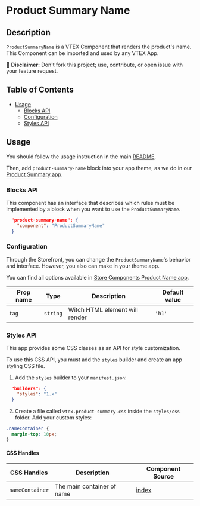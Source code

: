 # Product Summary Name

## Description

`ProductSummaryName` is a VTEX Component that renders the product's name.
This Component can be imported and used by any VTEX App.

:loudspeaker: **Disclaimer:** Don't fork this project; use, contribute, or open issue with your feature request.

## Table of Contents
- [Usage](#usage)
  - [Blocks API](#blocks-api)
  - [Configuration](#configuration)
  - [Styles API](#styles-api)

## Usage

You should follow the usage instruction in the main [README](https://github.com/vtex-apps/product-summary/blob/master/README.md#usage).

Then, add `product-summary-name` block into your app theme, as we do in our [Product Summary app](https://github.com/vtex-apps/product-summary/blob/master/store/blocks.json).

### Blocks API

This component has an interface that describes which rules must be implemented by a block when you want to use the `ProductSummaryName`.

```json
  "product-summary-name": {
    "component": "ProductSummaryName"
  }
```

### Configuration

Through the Storefront, you can change the `ProductSummaryName`'s behavior and interface. However, you also can make in your theme app.

You can find all options available in [Store Components Product Name app](https://github.com/vtex-apps/store-components/blob/master/react/components/ProductName/README.md).

| Prop name | Type | Description | Default value |
| ----------------- | --------- | ------------------------------------------------------------------------------------------------------------------------------------------------------------------------ | ------------- |
| `tag` | `string` | Witch HTML element will render | `'h1'` |

### Styles API

This app provides some CSS classes as an API for style customization.

To use this CSS API, you must add the `styles` builder and create an app styling CSS file.

1. Add the `styles` builder to your `manifest.json`:

```json
  "builders": {
    "styles": "1.x"
  }
```

2. Create a file called `vtex.product-summary.css` inside the `styles/css` folder. Add your custom styles:

```css
.nameContainer {
  margin-top: 10px;
}
```

#### CSS Handles

| CSS Handles   | Description                                          | Component Source                     |
| ------------ | ---------------------------------------------------- | ------------------------------------ |
| `nameContainer` | The main container of name | [index](/react/components/ProductSummaryName/ProductSummaryName.js) |
